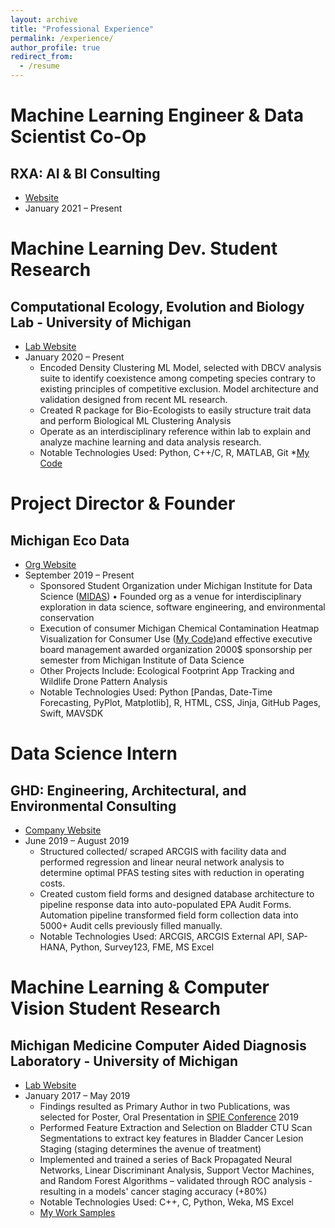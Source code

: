 ```yaml
---
layout: archive
title: "Professional Experience"
permalink: /experience/
author_profile: true
redirect_from:
  - /resume
---
```


Machine Learning Engineer & Data Scientist Co-Op
=====
RXA: AI & BI Consulting 
-----
* [Website](https://www.rxa.io/services/ai-bi-consulting)
* January 2021 – Present


Machine Learning Dev. Student Research
=====
Computational Ecology, Evolution and Biology Lab - University of Michigan 
-----
* [Lab Website](https://sites.google.com/umich.edu/ostlinglab/people?authuser=0)
* January 2020 – Present
  * Encoded Density Clustering ML Model, selected with DBCV analysis suite to identify coexistence among competing species contrary to existing principles of competitive exclusion. Model architecture and validation designed from recent ML research.
  * Created R package for Bio-Ecologists to easily structure trait data and perform Biological ML Clustering Analysis
  * Operate as an interdisciplinary reference within lab to explain and analyze machine learning and data analysis research.
  * Notable Technologies Used: Python, C++/C, R, MATLAB, Git
  *[My Code](https://github.com/DhanujG/-R-Package-Biological-Ecological-Density-Clustering)


Project Director & Founder
=====
Michigan Eco Data
-----
* [Org Website](https://umecodata.github.io/website/about.html)
* September 2019 – Present
  * Sponsored Student Organization under Michigan Institute for Data Science ([MIDAS](https://midas.umich.edu/student-community/#student-teams)) • Founded org as a venue for interdisciplinary exploration in data science, software engineering, and environmental conservation 
  * Execution of consumer Michigan Chemical Contamination Heatmap Visualization for Consumer Use ([My Code](https://github.com/DhanujG/Contamination-Heatmap-Visualization-for-Consumer-Use))and effective executive board management awarded organization 2000$ sponsorship per semester from Michigan Institute of Data Science
  * Other Projects Include: Ecological Footprint App Tracking and Wildlife Drone Pattern Analysis
  * Notable Technologies Used: Python [Pandas, Date-Time Forecasting, PyPlot, Matplotlib], R, HTML, CSS, Jinja, GitHub Pages, Swift, MAVSDK

Data Science Intern
=====
GHD: Engineering, Architectural, and Environmental Consulting
-----
* [Company Website](https://www.ghd.com/en-us/expertise/spatial-sciences.aspx)
* June 2019 – August 2019
  * Structured collected/ scraped ARCGIS with facility data and performed regression and linear neural network analysis to determine optimal PFAS testing sites with reduction in operating costs. 
  * Created custom field forms and designed database architecture to pipeline response data into auto-populated EPA Audit Forms. Automation pipeline transformed field form collection data into 5000+ Audit cells previously filled manually.
  * Notable Technologies Used: ARCGIS, ARCGIS External API, SAP-HANA, Python, Survey123, FME, MS Excel


Machine Learning & Computer Vision Student Research
=====
Michigan Medicine Computer Aided Diagnosis Laboratory - University of Michigan
-----
* [Lab Website](https://cad-ai.med.umich.edu/people)
* January 2017 – May 2019
  * Findings resulted as Primary Author in two Publications, was selected for Poster, Oral Presentation in [SPIE Conference](https://spie.org/conferences-and-exhibitions?SSO=1) 2019
  * Performed Feature Extraction and Selection on Bladder CTU Scan Segmentations to extract key features in Bladder Cancer Lesion Staging (staging determines the avenue of treatment)
  * Implemented and trained a series of Back Propagated Neural Networks, Linear Discriminant Analysis, Support Vector Machines, and Random Forest Algorithms – validated through ROC analysis - resulting in a models' cancer staging accuracy (+80%)
  * Notable Technologies Used: C++, C, Python, Weka, MS Excel
  * [My Work Samples](https://github.com/DhanujG/Bladder-Cancer-Classification-using-ML-and-Computer-Vision-Research)


